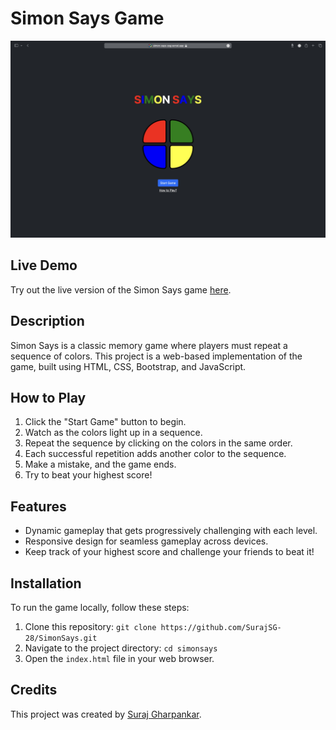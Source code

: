 # Simon Says Game

![Simon Says Game Screenshot](SimonSays.jpg)

## Live Demo

Try out the live version of the Simon Says game [here](https://simon-says-ssg.vercel.app).

## Description

Simon Says is a classic memory game where players must repeat a sequence of colors. This project is a web-based implementation of the game, built using HTML, CSS, Bootstrap, and JavaScript.

## How to Play

1. Click the "Start Game" button to begin.
2. Watch as the colors light up in a sequence.
3. Repeat the sequence by clicking on the colors in the same order.
4. Each successful repetition adds another color to the sequence.
5. Make a mistake, and the game ends.
6. Try to beat your highest score!

## Features

- Dynamic gameplay that gets progressively challenging with each level.
- Responsive design for seamless gameplay across devices.
- Keep track of your highest score and challenge your friends to beat it!

## Installation

To run the game locally, follow these steps:

1. Clone this repository: `git clone https://github.com/SurajSG-28/SimonSays.git`
2. Navigate to the project directory: `cd simonsays`
3. Open the `index.html` file in your web browser.

## Credits

This project was created by [Suraj Gharpankar](https://github.com/SurajSG-28).
